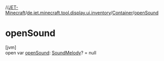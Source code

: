 //[JET-Minecraft](../../../index.md)/[de.jet.minecraft.tool.display.ui.inventory](../index.md)/[Container](index.md)/[openSound](open-sound.md)

# openSound

[jvm]\
open var [openSound](open-sound.md): [SoundMelody](../../de.jet.minecraft.tool.effect.sound/-sound-melody/index.md)? = null
